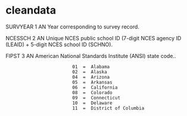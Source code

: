 # cleandata


SURVYEAR      1      AN     Year corresponding to survey record.

NCESSCH       2      AN     Unique NCES public school ID (7-digit NCES agency ID (LEAID) + 5-digit NCES school ID (SCHNO).    

FIPST         3      AN     American National Standards Institute (ANSI) state code..

                             01  =  Alabama        
                             02  =  Alaska          
                             04  =  Arizona
                             05  =  Arkansas       
                             06  =  California      
                             08  =  Colorado
                             09  =  Connecticut    
                             10  =  Delaware        
                             11  =  District of Columbia
